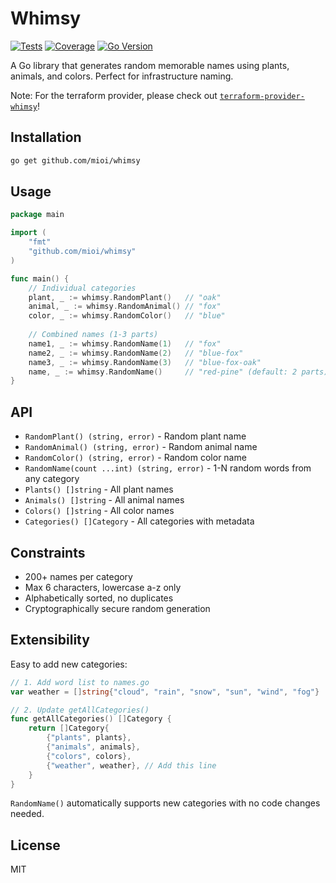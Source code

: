 # Whimsy

[![Tests](https://github.com/mioi/whimsy/actions/workflows/test.yml/badge.svg)](https://github.com/mioi/whimsy/actions/workflows/test.yml)
[![Coverage](https://codecov.io/gh/mioi/whimsy/branch/main/graph/badge.svg)](https://codecov.io/gh/mioi/whimsy)
[![Go Version](https://img.shields.io/badge/go-1.21-blue.svg)](https://golang.org)

A Go library that generates random memorable names using plants, animals, and colors. Perfect for infrastructure naming.

Note: For the terraform provider, please check out [`terraform-provider-whimsy`](https://github.com/mioi/terraform-provider-whimsy)!

## Installation

```bash
go get github.com/mioi/whimsy
```

## Usage

```go
package main

import (
    "fmt"
    "github.com/mioi/whimsy"
)

func main() {
    // Individual categories
    plant, _ := whimsy.RandomPlant()   // "oak"
    animal, _ := whimsy.RandomAnimal() // "fox"
    color, _ := whimsy.RandomColor()   // "blue"
    
    // Combined names (1-3 parts)
    name1, _ := whimsy.RandomName(1)   // "fox"
    name2, _ := whimsy.RandomName(2)   // "blue-fox" 
    name3, _ := whimsy.RandomName(3)   // "blue-fox-oak"
    name, _ := whimsy.RandomName()     // "red-pine" (default: 2 parts)
}
```

## API

- `RandomPlant() (string, error)` - Random plant name
- `RandomAnimal() (string, error)` - Random animal name  
- `RandomColor() (string, error)` - Random color name
- `RandomName(count ...int) (string, error)` - 1-N random words from any category
- `Plants() []string` - All plant names
- `Animals() []string` - All animal names
- `Colors() []string` - All color names
- `Categories() []Category` - All categories with metadata

## Constraints

- 200+ names per category
- Max 6 characters, lowercase a-z only
- Alphabetically sorted, no duplicates
- Cryptographically secure random generation

## Extensibility

Easy to add new categories:

```go
// 1. Add word list to names.go
var weather = []string{"cloud", "rain", "snow", "sun", "wind", "fog"}

// 2. Update getAllCategories()
func getAllCategories() []Category {
    return []Category{
        {"plants", plants},
        {"animals", animals}, 
        {"colors", colors},
        {"weather", weather}, // Add this line
    }
}
```

`RandomName()` automatically supports new categories with no code changes needed.

## License

MIT